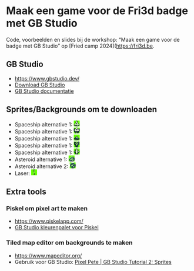 # Maak een game voor de Fri3d badge met GB Studio

Code, voorbeelden en slides bij de workshop: “Maak een game voor de badge met GB Studio” op [Fried camp 2024](https://fri3d.be.

## GB Studio

- https://www.gbstudio.dev/
- [Download GB Studio](https://chrismaltby.itch.io/gb-studio)
- [GB Studio documentatie](https://www.gbstudio.dev/)

## Sprites/Backgrounds om te downloaden

- Spaceship alternative 1: ![spaceship alt 1](downloads/spaceship_1.png)
- Spaceship alternative 1: ![spaceship alt 2](downloads/spaceship_2.png)
- Spaceship alternative 1: ![spaceship alt 3](downloads/spaceship_3.png)
- Spaceship alternative 1: ![spaceship alt 4](downloads/spaceship_4.png)
- Spaceship alternative 1: ![spaceship alt 5](downloads/spaceship_5.png)
- Asteroid alternative 1: ![asteroid 1](downloads/asteroid_1.png)
- Asteroid alternative 2: ![asteroid 2](downloads/asteroid_2.png)
- Laser: ![laser](downloads/laser.png)

## Extra tools

### Piskel om pixel art te maken

- https://www.piskelapp.com/
- [GB Studio kleurenpalet voor Piskel](downloads/gb-studio-piskel-sprites-palette-ca735a4ca7c2924dc00e3dc698186e9f.gpl)

### Tiled map editor om backgrounds te maken

- https://www.mapeditor.org/
- Gebruik voor GB Studio: [Pixel Pete | GB Studio Tutorial 2: Sprites](https://youtu.be/HaTt2ROGV3E?si=esMQKPBAV8lk4NIt)
